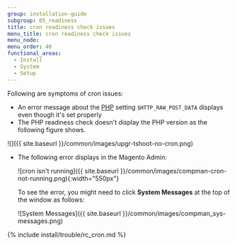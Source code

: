 ```yaml
---
group: installation-guide
subgroup: 05_readiness
title: cron readiness check issues
menu_title: cron readiness check issues
menu_node:
menu_order: 40
functional_areas:
  - Install
  - System
  - Setup
---
```


Following are symptoms of cron issues:

*	An error message about the [PHP](https://glossary.magento.com/PHP) setting `$HTTP_RAW_POST_DATA` displays even though it's set properly
*	The PHP readiness check doesn't display the PHP version as the following figure shows.

  ![]({{ site.baseurl }}/common/images/upgr-tshoot-no-cron.png)

*	The following error displays in the Magento Admin:

	![cron isn't running]({{ site.baseurl }}/common/images/compman-cron-not-running.png){:width="550px"}

	To see the error, you might need to click **System Messages** at the top of the window as follows:

	![System Messages]({{ site.baseurl }}/common/images/compman_sys-messages.png)

{% include install/trouble/rc_cron.md %}
